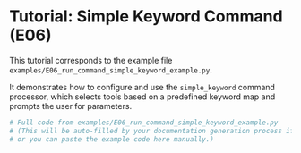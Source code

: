 # Tutorial: Simple Keyword Command (E06)

This tutorial corresponds to the example file `examples/E06_run_command_simple_keyword_example.py`.

It demonstrates how to configure and use the `simple_keyword` command processor, which selects tools based on a predefined keyword map and prompts the user for parameters.

```python
# Full code from examples/E06_run_command_simple_keyword_example.py
# (This will be auto-filled by your documentation generation process if configured,
# or you can paste the example code here manually.)
```
